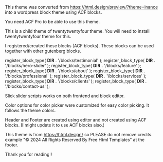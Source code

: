 This theme was converted from https://html.design/preview/?theme=inance into a wordpress block theme using ACF blocks.

You need ACF Pro to be able to use this theme.

This is a child theme of twentytwentyfour theme. You will need to install twentytwentyfour theme for this.

I registered/created these blocks (ACF blocks). These blocks can be used together with other gutenberg blocks.

register_block_type( __DIR__ . '/blocks/testimonial' );
register_block_type( __DIR__ . '/blocks/hero-slider' );
register_block_type( __DIR__ . '/blocks/feature' );
register_block_type( __DIR__ . '/blocks/about' );
register_block_type( __DIR__ . '/blocks/professional' );
register_block_type( __DIR__ . '/blocks/services' );
register_block_type( __DIR__ . '/blocks/clients' );
register_block_type( __DIR__ . '/blocks/contact-us' );

Slick slider scripts works on both frontend and block editor.

Color options for color picker were customized for easy color picking. It follows the theme colors.

Header and Footer are created using editor and not created using ACF blocks. (I might update it to use ACF blocks also.)

This theme is from https://html.design/ so PLEASE do not remove credits example "© 2024 All Rights Reserved By Free Html Templates" at the footer.

Thank you for reading !
